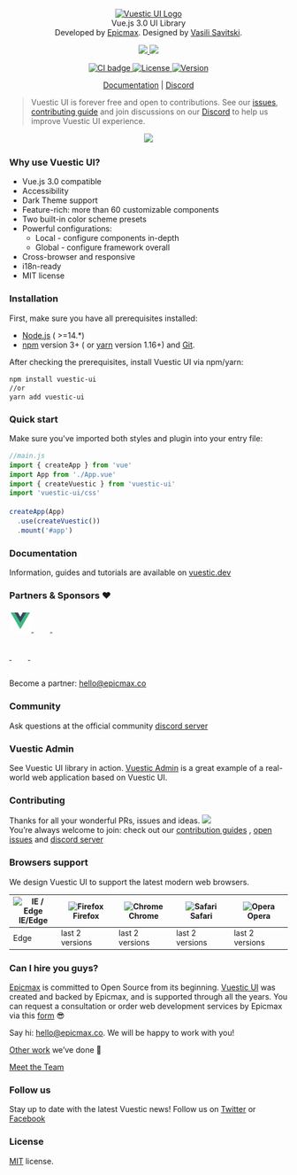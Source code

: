 <p align="center">
  <a href="https://vuestic.dev" target="_blank">
      <img alt="Vuestic UI Logo" width="400" src="https://user-images.githubusercontent.com/29167241/208700497-c356a0eb-338f-46cc-a2ca-4a892df7e446.png">
  </a>
      <br>
  Vue.js 3.0 UI Library
  <br>
  Developed by <a href="https://epicmax.co">Epicmax</a>. Designed by
  <a href="https://twitter.com/xxsavitski">Vasili Savitski</a>.
  <br>
</p>

<p align="center">
  <a href="https://github.com/epicmaxco/vuestic-ui/tree/develop/packages/extensions/ag-grid-theme">
    <img src="https://img.shields.io/npm/v/@vuestic/ag-grid-theme?label=ag-grid-theme">
  </a>
  <a href="https://github.com/epicmaxco/vuestic-ui/tree/develop/packages/vue-cli-plugin">
    <img src="https://img.shields.io/npm/v/vue-cli-plugin-vuestic-ui?label=vue-cli-plugin">
  </a>
</p>

<p align="center">
  <a href="https://app.circleci.com/pipelines/github/epicmaxco/vuestic-ui">
    <img src="https://img.shields.io/circleci/build/github/epicmaxco/vuestic-ui/develop" alt="CI badge">
  </a>
  <a href="https://github.com/epicmaxco/vuestic-ui/blob/develop/LICENSE.MD">
    <img src="https://img.shields.io/npm/l/vuestic-ui.svg" alt="License">
  </a>
  <a href="https://www.npmjs.com/package/vuestic-ui">
    <img src="https://img.shields.io/github/package-json/v/epicmaxco/vuestic-ui?filename=packages%2Fui%2Fpackage.json" alt="Version">
  </a>
</p>

<p align="center">
  <a href="https://vuestic.dev/">Documentation</a>
  |
  <a href="https://discord.gg/u7fQdqQt8c">Discord</a>
</p>

> Vuestic UI is forever free and open to contributions. See our
<a href="https://github.com/epicmaxco/vuestic-ui/issues">issues</a>,
<a href="https://vuestic.dev/en/contribution/guide">contributing guide</a> and join discussions on our
<a href="https://discord.gg/u7fQdqQt8c">Discord</a> to help us improve Vuestic UI experience.

  <p align="center">
    <img src=".github/assets/vuestic-ui-image.jpg">
  </p>

### Why use Vuestic UI?

- Vue.js 3.0 compatible
- Accessibility
- Dark Theme support
- Feature-rich: more than 60 customizable components
- Two built-in color scheme presets
- Powerful configurations:
    - Local - configure components in-depth
    - Global - configure framework overall
- Cross-browser and responsive
- i18n-ready
- MIT license

### Installation

First, make sure you have all prerequisites installed:

* [Node.js](https://nodejs.org/en/) ( >=14.*)
* [npm](https://www.npmjs.com/get-npm) version 3+ (
  or [yarn](https://yarnpkg.com/lang/en/docs/install) version 1.16+)
  and [Git](https://git-scm.com).

After checking the prerequisites, install Vuestic UI via npm/yarn:

```shell
npm install vuestic-ui
//or
yarn add vuestic-ui
```

### Quick start

Make sure you've imported both styles and plugin into your entry file:

```javascript
//main.js
import { createApp } from 'vue'
import App from './App.vue'
import { createVuestic } from 'vuestic-ui'
import 'vuestic-ui/css'

createApp(App)
  .use(createVuestic())
  .mount('#app')
```

### Documentation

Information, guides and tutorials are available
on [vuestic.dev](https://vuestic.dev)

### Partners & Sponsors ❤️

<div>
<a href="https://vuejs.org/partners/epicmax.html" target="_blank" title="VueJS - The Progressive JavaScript Framework">
    <picture>
      <source media="(prefers-color-scheme: dark)" srcset="./.github/assets/vue-light.svg" />
      <img width="40" src="./.github/assets/vue.svg" loading="lazy" alt=""/>
    </picture>
  </a>
  <a href="https://nuxt.com/support/agencies/epicmax" target="_blank" title="Nuxt - The Intuitive Web Framework">
    <picture>
      <source media="(prefers-color-scheme: dark)" srcset="./.github/assets/nuxt-light.svg" />
      <img hspace="15" vspace="15" src="./.github/assets/nuxt.svg" loading="lazy" alt=""/>
    </picture>
  </a> 
  <a href="https://vuejobs.com/" target="_blank" title="Vue.js jobs – Browse through dozens of Vue.js openings">
    <picture>
      <source media="(prefers-color-scheme: dark)" srcset="./.github/assets/vuejobs-light.svg" />
      <img src="./.github/assets/vuejobs.svg" loading="lazy" alt=""/>
    </picture>
  </a>
  <br /><br />
  <a href="https://epicmax.co/" target="_blank" title="Epicmax - Delivering Vue.js frontends
for disruptive products
around the globe">
<img src="./.github/assets/epicmax.svg" loading="lazy" alt="" />
</a> 
   <a href="https://www.ag-grid.com/" target="_blank" title=" Data Grid: AG Grid: High-Performance React Grid, Angular Grid, JavaScript Grid">
    <picture>
      <source media="(prefers-color-scheme: dark)" srcset="./.github/assets/aggrid-light.svg" />
      <img hspace="15" vspace="15" src="./.github/assets/aggrid.svg" loading="lazy" alt=""/>
    </picture>
  </a>
    <a href="https://flatlogic.com/" target="_blank" title="Flatlogic - The best way to create React, Angular and Vue full-stack web applications">
    <picture>
      <source media="(prefers-color-scheme: dark)" srcset="./.github/assets/flatlogic-light.svg" />
      <img src="./.github/assets/flatlogic.svg" loading="lazy" alt=""/>
    </picture>
  </a> 
</div>
<br />

Become a partner: [hello@epicmax.co](mailto:hello@epicmax.co)

### Community

Ask questions at the official
community [discord server](https://discord.gg/u7fQdqQt8c)

### Vuestic Admin

See Vuestic UI library in
action. [Vuestic Admin](https://github.com/epicmaxco/vuestic-admin) is a great
example of a real-world web application based on Vuestic UI.

### Contributing

Thanks for all your wonderful PRs, issues and ideas.
<a href="https://github.com/epicmaxco/vuestic-ui/graphs/contributors">
<img src="https://opencollective.com/vuestic-ui/contributors.svg?width=890&button=false" />
</a>
<br>
You’re always welcome to join: check out
our <a href="https://vuestic.dev/en/contribution/guide">
contribution guides</a>
, [open issues](https://github.com/epicmaxco/vuestic-ui/issues)
and [discord server](https://discord.gg/u7fQdqQt8c)

### Browsers support

We design Vuestic UI to support the latest modern web browsers.

| <img src="https://raw.githubusercontent.com/alrra/browser-logos/master/src/edge/edge_48x48.png" alt="IE / Edge" width="24px" height="24px" /><br>IE/Edge | <img src="https://raw.githubusercontent.com/alrra/browser-logos/master/src/firefox/firefox_48x48.png" alt="Firefox" width="24px" height="24px" /><br>Firefox | <img src="https://raw.githubusercontent.com/alrra/browser-logos/master/src/chrome/chrome_48x48.png" alt="Chrome" width="24px" height="24px" /><br>Chrome | <img src="https://raw.githubusercontent.com/alrra/browser-logos/master/src/safari/safari_48x48.png" alt="Safari" width="24px" height="24px" /><br>Safari | <img src="https://raw.githubusercontent.com/alrra/browser-logos/master/src/opera/opera_48x48.png" alt="Opera" width="24px" height="24px" /><br>Opera |
| --- | --- | --- | --- | --- |
| Edge | last 2 versions  | last 2 versions | last 2 versions | last 2 versions |

### Can I hire you guys?
[Epicmax](https://epicmax.co) is committed to Open Source from its beginning.
[Vuestic UI](https://vuestic.dev) was created and backed by Epicmax, and is supported through all the years. 
You can request a consultation or order web development services by Epicmax via this [form](https://epicmax.co/contacts) 😎

Say hi: <a href="mailto:hello@epicmax.co">hello@epicmax.co</a>. We will be happy to work with you! 

[Other work](https://epicmax.co) we’ve done 🤘

[Meet the Team](https://vuestic.dev/team)

### Follow us

Stay up to date with the latest Vuestic news! Follow us
on [Twitter](https://twitter.com/epicmaxco)
or [Facebook](https://facebook.com/epicmaxco)

### License

[MIT](https://github.com/epicmaxco/vuestic-ui/blob/develop/LICENSE.MD) license.
